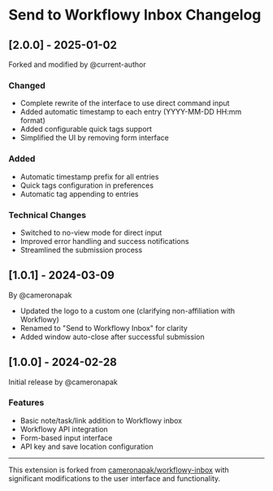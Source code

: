# Send to Workflowy Inbox Changelog

## [2.0.0] - 2025-01-02
Forked and modified by @current-author

### Changed
- Complete rewrite of the interface to use direct command input
- Added automatic timestamp to each entry (YYYY-MM-DD HH:mm format)
- Added configurable quick tags support
- Simplified the UI by removing form interface

### Added
- Automatic timestamp prefix for all entries
- Quick tags configuration in preferences
- Automatic tag appending to entries

### Technical Changes
- Switched to no-view mode for direct input
- Improved error handling and success notifications
- Streamlined the submission process

## [1.0.1] - 2024-03-09
By @cameronapak
- Updated the logo to a custom one (clarifying non-affiliation with Workflowy)
- Renamed to "Send to Workflowy Inbox" for clarity
- Added window auto-close after successful submission

## [1.0.0] - 2024-02-28
Initial release by @cameronapak

### Features
- Basic note/task/link addition to Workflowy inbox
- Workflowy API integration
- Form-based input interface
- API key and save location configuration

---

This extension is forked from [cameronapak/workflowy-inbox](https://github.com/cameronapak/workflowy-inbox) with significant modifications to the user interface and functionality.
